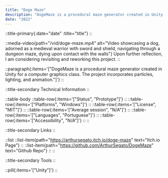 ```yaml
---
title: "Doge Maze"
description: "DogeMaze is a procedural maze generator created in Unity for a computer graphics class. The project incorporates particles, lighting, and animation."
date: "2022"
---
```


::title-primary{:date="date" :title="title"}
::

::media-video{path="/vid/doge-maze.mp4" alt="Video showcasing a dog, adorned as a medieval warrior with sword and shield, navigating through a dungeon maze, dying upon contact with the walls"}
Upon further reflection, I am considering revisiting and reworking this project.
::

::paragraph{:items='["DogeMaze is a procedural maze generator created in Unity for a computer graphics class. The project incorporates particles, lighting, and animation."]'}
::

::title-secondary
Technical Information
::

::table-body
::table-row{:items='["Status", "Prototype"]'}
::
::table-row{:items='["Platforms", "Windows"]'}
::
::table-row{:items='["License", "MIT"]'}
::
::table-row{:items='["Average session", "N/A"]'}
::
::table-row{:items='["Languages", "Portuguese"]'}
::
::table-row{:items='["Accessibility", "N/A"]'}
::
::

::title-secondary
Links
::

::list
::list-item{path="https://arthursegato.itch.io/doge-maze" text="Itch.io Page"}
::
::list-item{path="https://github.com/ArthurSegato/DogeMaze" text="Github Repo"}
::
::

::title-secondary
Tools
::

::pill{:items='["Unity"]'}
::
